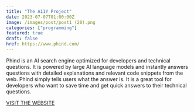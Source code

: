 ```yaml
---
title: "The A11Y Project"
date: 2023-07-07T01:00:00Z
image: /images/post/post1 (20).png
categories: ["programming"]
featured: true
draft: false
href: https://www.phind.com/
---
```

Phind is an AI search engine optimized for developers and technical questions. It is powered by large AI language models and instantly answers questions with detailed explanations and relevant code snippets from the web. Phind simply tells users what the answer is. It is a great tool for developers who want to save time and get quick answers to their technical questions.

[VISIT THE WEBSITE](https://www.phind.com/)

